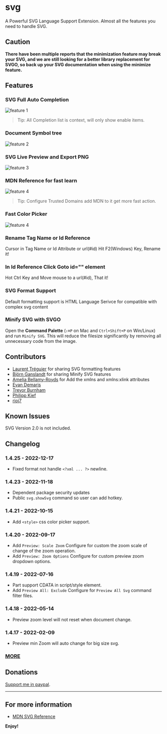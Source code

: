 # svg

A Powerful SVG Language Support Extension.
Almost all the features you need to handle SVG.

## Caution

**There have been multiple reports that the minimization feature may break your SVG, and we are still looking for a better library replacement for SVGO, so back up your SVG documentation when using the minimize feature.**

## Features

### SVG Full Auto Completion

![feature 1](https://github.com/lishu/vscode-svg2/raw/HEAD/images/f1s.gif)

> Tip: All Completion list is context, will only show enable items.

### Document Symbol tree

![feature 2](https://github.com/lishu/vscode-svg2/raw/HEAD/images/f3.png)

### SVG Live Preview and Export PNG

![feature 3](https://github.com/lishu/vscode-svg2/raw/HEAD/images/f2s.gif)

### MDN Reference for fast learn

![feature 4](https://github.com/lishu/vscode-svg2/raw/HEAD/images/f3s.gif)

> Tip: Configure Trusted Domains add MDN to it get more fast action.

### Fast Color Picker

![feature 4](https://github.com/lishu/vscode-svg2/raw/HEAD/images/f4s.gif)

### Rename Tag Name or Id Reference

Cursor in Tag Name or Id Attribute or url(#id) Hit F2(Windows) Key, Rename it!

### In Id Reference Click Goto id="" element

Hot Ctrl Key and Move mouse to a url(#id), That it!

### SVG Format Support

Default formatting support is HTML Language Serivce for compatible with complex svg content

### Minify SVG with SVGO

Open the **Command Palette** (`⇧⌘P` on Mac and `Ctrl+Shift+P` on Win/Linux) and run `Minify SVG`. This will reduce the filesize significantly by removing all unnecessary code from the image.

## Contributors

* [Laurent Tréguier](https://github.com/LaurentTreguier) for sharing SVG formatting features
* [Björn Ganslandt](https://github.com/Ansimorph) for sharing Minify SVG features
* [Amelia Bellamy-Royds](https://github.com/AmeliaBR) for Add the xmlns and xmlns:xlink attributes
* [Evan Demaris](https://github.com/evandemaris)
* [Trevor Burnham](https://github.com/TrevorBurnham)
* [Philipp Kief](https://github.com/PKief)
* [rioj7](https://github.com/rioj7)

## Known Issues

SVG Version 2.0 is not included.

## Changelog

### 1.4.25 - 2022-12-17

* Fixed format not handle `<?xml ... ?>` newline.

### 1.4.23 - 2022-11-18

* Dependent package security updates
* Public `svg.showSvg` command so user can add hotkey.

### 1.4.21 - 2022-10-15

* Add `<style>` css color picker support.

### 1.4.20 - 2022-09-17

* Add `Preview: Scale Zoom` Configure for custom the zoom scale of change of the zoom operation.
* Add `Preview: Zoom Options` Configure for custom preview zoom dropdown options.

### 1.4.19 - 2022-07-16

* Part support CDATA in script/style element.
* Add `Preview All: Exclude` Configure for `Preview All Svg` command filter files.

### 1.4.18 - 2022-05-14

* Preview zoom level will not reset when document change.

### 1.4.17 - 2022-02-09

* Preview min Zoom will auto change for big size svg.

### [MORE](https://github.com/lishu/vscode-svg2/blob/HEAD/Changelog.md)

## Donations

[Support me in paypal](https://www.paypal.me/jockli).

-----------------------------------------------------------------------------------------------------------

## For more information

* [MDN SVG Reference](https://developer.mozilla.org/en-US/docs/Web/SVG)

**Enjoy!**
